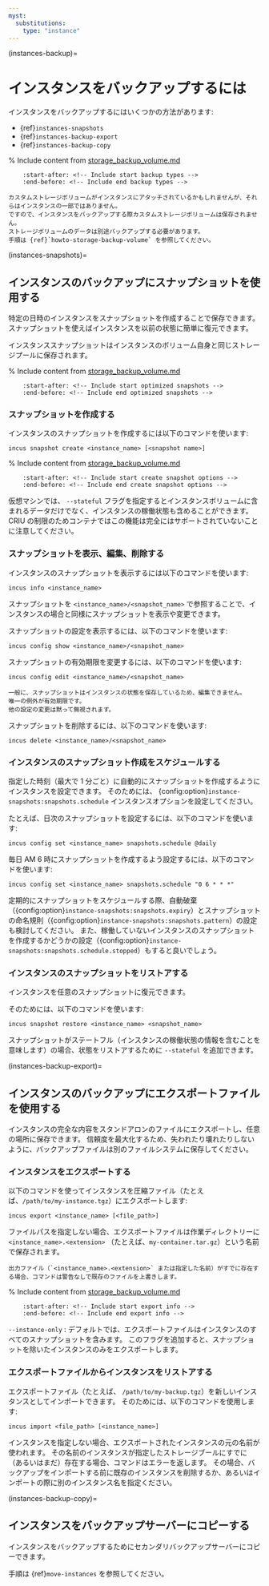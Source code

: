 ```yaml
---
myst:
  substitutions:
    type: "instance"
---
```


(instances-backup)=
# インスタンスをバックアップするには

インスタンスをバックアップするにはいくつかの方法があります:

- {ref}`instances-snapshots`
- {ref}`instances-backup-export`
- {ref}`instances-backup-copy`

% Include content from [storage_backup_volume.md](storage_backup_volume.md)
```{include} storage_backup_volume.md
    :start-after: <!-- Include start backup types -->
    :end-before: <!-- Include end backup types -->
```

```{note}
カスタムストレージボリュームがインスタンスにアタッチされているかもしれませんが、それらはインスタンスの一部ではありません。
ですので、インスタンスをバックアップする際カスタムストレージボリュームは保存されません。
ストレージボリュームのデータは別途バックアップする必要があります。
手順は {ref}`howto-storage-backup-volume` を参照してください。
```

(instances-snapshots)=
## インスタンスのバックアップにスナップショットを使用する

特定の日時のインスタンスをスナップショットを作成することで保存できます。スナップショットを使えばインスタンスを以前の状態に簡単に復元できます。

インスタンススナップショットはインスタンスのボリューム自身と同じストレージプールに保存されます。

% Include content from [storage_backup_volume.md](storage_backup_volume.md)
```{include} storage_backup_volume.md
    :start-after: <!-- Include start optimized snapshots -->
    :end-before: <!-- Include end optimized snapshots -->
```

### スナップショットを作成する

インスタンスのスナップショットを作成するには以下のコマンドを使います:

    incus snapshot create <instance_name> [<snapshot name>]

% Include content from [storage_backup_volume.md](storage_backup_volume.md)
```{include} storage_backup_volume.md
    :start-after: <!-- Include start create snapshot options -->
    :end-before: <!-- Include end create snapshot options -->
```

仮想マシンでは、 `--stateful` フラグを指定するとインスタンスボリュームに含まれるデータだけでなく、インスタンスの稼働状態も含めることができます。
CRIU の制限のためコンテナではこの機能は完全にはサポートされていないことに注意してください。

### スナップショットを表示、編集、削除する

インスタンスのスナップショットを表示するには以下のコマンドを使います:

    incus info <instance_name>

スナップショットを `<instance_name>/<snapshot_name>` で参照することで、インスタンスの場合と同様にスナップショットを表示や変更できます。

スナップショットの設定を表示するには、以下のコマンドを使います:

    incus config show <instance_name>/<snapshot_name>

スナップショットの有効期限を変更するには、以下のコマンドを使います:

    incus config edit <instance_name>/<snapshot_name>

```{note}
一般に、スナップショットはインスタンスの状態を保存しているため、編集できません。
唯一の例外が有効期限です。
他の設定の変更は黙って無視されます。
```

スナップショットを削除するには、以下のコマンドを使います:

    incus delete <instance_name>/<snapshot_name>

### インスタンスのスナップショット作成をスケジュールする

指定した時刻（最大で 1 分ごと）に自動的にスナップショットを作成するようにインスタンスを設定できます。
そのためには、 {config:option}`instance-snapshots:snapshots.schedule` インスタンスオプションを設定してください。

たとえば、日次のスナップショットを設定するには、以下のコマンドを使います:

    incus config set <instance_name> snapshots.schedule @daily

毎日 AM 6 時にスナップショットを作成するよう設定するには、以下のコマンドを使います:

    incus config set <instance_name> snapshots.schedule "0 6 * * *"

定期的にスナップショットをスケジュールする際、自動破棄（{config:option}`instance-snapshots:snapshots.expiry`）とスナップショットの命名規則（{config:option}`instance-snapshots:snapshots.pattern`）の設定も検討してください。
また、稼働していないインスタンスのスナップショットを作成するかどうかの設定（{config:option}`instance-snapshots:snapshots.schedule.stopped`）もすると良いでしょう。

### インスタンスのスナップショットをリストアする

インスタンスを任意のスナップショットに復元できます。

そのためには、以下のコマンドを使います:

    incus snapshot restore <instance_name> <snapshot_name>

スナップショットがステートフル（インスタンスの稼働状態の情報を含むことを意味します）の場合、状態をリストアするために `--stateful` を追加できます。

(instances-backup-export)=
## インスタンスのバックアップにエクスポートファイルを使用する

インスタンスの完全な内容をスタンドアロンのファイルにエクスポートし、任意の場所に保存できます。
信頼度を最大化するため、失われたり壊れたりしないように、バックアップファイルは別のファイルシステムに保存してください。

### インスタンスをエクスポートする

以下のコマンドを使ってインスタンスを圧縮ファイル（たとえば、`/path/to/my-instance.tgz`）にエクスポートします:

    incus export <instance_name> [<file_path>]

ファイルパスを指定しない場合、エクスポートファイルは作業ディレクトリーに `<instance_name>.<extension>` （たとえば、`my-container.tar.gz`）という名前で保存されます。

```{warning}
出力ファイル（`<instance_name>.<extension>` または指定した名前）がすでに存在する場合、コマンドは警告なしで既存のファイルを上書きします。
```

% Include content from [storage_backup_volume.md](storage_backup_volume.md)
```{include} storage_backup_volume.md
    :start-after: <!-- Include start export info -->
    :end-before: <!-- Include end export info -->
```

`--instance-only`
: デフォルトでは、エクスポートファイルはインスタンスのすべてのスナップショットを含みます。
  このフラグを追加すると、スナップショットを除いたインスタンスのみをエクスポートします。

### エクスポートファイルからインスタンスをリストアする

エクスポートファイル（たとえば、 `/path/to/my-backup.tgz`）を新しいインスタンスとしてインポートできます。
そのためには、以下のコマンドを使用します:

    incus import <file_path> [<instance_name>]

インスタンスを指定しない場合、エクスポートされたインスタンスの元の名前が使われます。
その名前のインスタンスが指定したストレージブールにすでに（あるいはまだ）存在する場合、コマンドはエラーを返します。
その場合、バックアップをインポートする前に既存のインスタンスを削除するか、あるいはインポートの際に別のインスタンス名を指定ください。

(instances-backup-copy)=
## インスタンスをバックアップサーバーにコピーする

インスタンスをバックアップするためにセカンダリバックアップサーバーにコピーできます。

手順は {ref}`move-instances` を参照してください。
